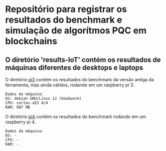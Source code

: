 #  Repositório para registrar os resultados do benchmark e simulação de algorítmos PQC em blockchains

## O diretório 'results-IoT' contém os resultados de máquinas diferentes de desktops e laptops

O diretório [pi3](./results-IoT/pi3/) contém os resultados do benchmark da versão antiga da ferramenta, mas ainda válidos, rodando em um raspberry pi 3.

```text
Dados da máquina:
OS: debian GNU/Linux 12 (bookworm)
CPU: cortex-a53 4/4
RAM: 907 MB
```

O diretório [pi4](./results-IoT/pi4/) contém os resultados do benchmark rodando em um raspberry pi 4.

```text
Dados da máquina:
OS: -
CPU: -
RAM: -
```